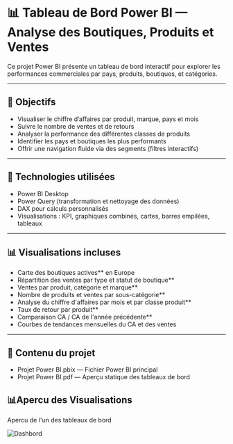 # 📊 Tableau de Bord Power BI — Analyse des Boutiques, Produits et Ventes

Ce projet Power BI présente un tableau de bord interactif pour explorer les performances commerciales par pays, produits, boutiques, et catégories.

---

## 🎯 Objectifs

- Visualiser le chiffre d’affaires par produit, marque, pays et mois
- Suivre le nombre de ventes et de retours
- Analyser la performance des différentes classes de produits
- Identifier les pays et boutiques les plus performants
- Offrir une navigation fluide via des segments (filtres interactifs)

---

## 🧰 Technologies utilisées

- Power BI Desktop
- Power Query (transformation et nettoyage des données)
- DAX pour calculs personnalisés
- Visualisations : KPI, graphiques combinés, cartes, barres empilées, tableaux

---

## 📊 Visualisations incluses

- Carte des boutiques actives** en Europe
- Répartition des ventes par type et statut de boutique**
- Ventes par produit, catégorie et marque**
- Nombre de produits et ventes par sous-catégorie**
- Analyse du chiffre d'affaires par mois et par classe produit**
- Taux de retour par produit**
- Comparaison CA / CA de l'année précédente**
- Courbes de tendances mensuelles du CA et des ventes

---

## 📁 Contenu du projet

- Projet Power BI.pbix — Fichier Power BI principal
- Projet Power BI.pdf — Aperçu statique des tableaux de bord

## 📊Apercu des Visualisations 

Apercu de l'un des tableaux de bord 

![Dashbord ](https://github.com/user-attachments/assets/56f0b62c-ab87-45b7-853a-e97839be04ee)



